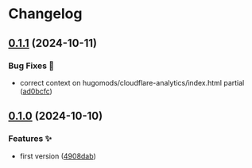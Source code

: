 # Changelog

## [0.1.1](https://github.com/hugomods/cloudflare-analytics/compare/v0.1.0...v0.1.1) (2024-10-11)


### Bug Fixes 🐞

* correct context on hugomods/cloudflare-analytics/index.html partial ([ad0bcfc](https://github.com/hugomods/cloudflare-analytics/commit/ad0bcfc9f6d1bd438909f7bbf7e00d1e077e96ea))

## [0.1.0](https://github.com/hugomods/cloudflare-analytics/compare/v0.0.1...v0.1.0) (2024-10-10)


### Features ✨

* first version ([4908dab](https://github.com/hugomods/cloudflare-analytics/commit/4908dab13e4d6d48325ef39713109f5b0c335821))

